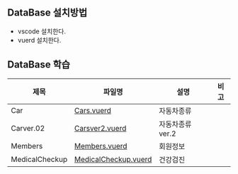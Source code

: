## DataBase 설치방법
- vscode 설치한다.
- vuerd 설치한다.

## DataBase 학습
|제목|파일명|설명|비고|
|---|---|---|---|
|Car|[Cars.vuerd](./Cars.vuerd)|자동차종류||
|Carver.02|[Carsver2.vuerd](./Carsver2.vuerd)|자동차종류 ver.2||
|Members|[Members.vuerd](./Members.vuerd)|회원정보||
|MedicalCheckup|[MedicalCheckup.vuerd](./MedicalCheckup.vuerd)|건강검진||
